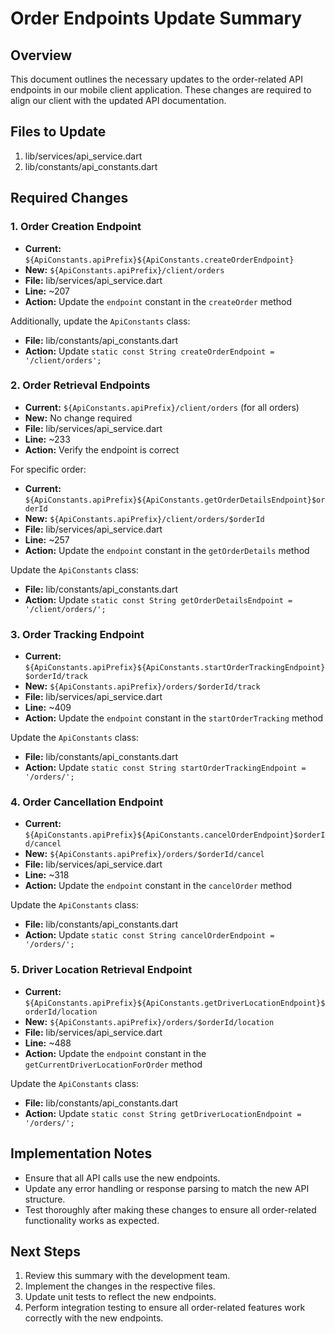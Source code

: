 # Order Endpoints Update Summary

## Overview
This document outlines the necessary updates to the order-related API endpoints in our mobile client application. These changes are required to align our client with the updated API documentation.

## Files to Update
1. lib/services/api_service.dart
2. lib/constants/api_constants.dart

## Required Changes

### 1. Order Creation Endpoint
- **Current:** `${ApiConstants.apiPrefix}${ApiConstants.createOrderEndpoint}`
- **New:** `${ApiConstants.apiPrefix}/client/orders`
- **File:** lib/services/api_service.dart
- **Line:** ~207
- **Action:** Update the `endpoint` constant in the `createOrder` method

Additionally, update the `ApiConstants` class:
- **File:** lib/constants/api_constants.dart
- **Action:** Update `static const String createOrderEndpoint = '/client/orders';`

### 2. Order Retrieval Endpoints
- **Current:** `${ApiConstants.apiPrefix}/client/orders` (for all orders)
- **New:** No change required
- **File:** lib/services/api_service.dart
- **Line:** ~233
- **Action:** Verify the endpoint is correct

For specific order:
- **Current:** `${ApiConstants.apiPrefix}${ApiConstants.getOrderDetailsEndpoint}$orderId`
- **New:** `${ApiConstants.apiPrefix}/client/orders/$orderId`
- **File:** lib/services/api_service.dart
- **Line:** ~257
- **Action:** Update the `endpoint` constant in the `getOrderDetails` method

Update the `ApiConstants` class:
- **File:** lib/constants/api_constants.dart
- **Action:** Update `static const String getOrderDetailsEndpoint = '/client/orders/';`

### 3. Order Tracking Endpoint
- **Current:** `${ApiConstants.apiPrefix}${ApiConstants.startOrderTrackingEndpoint}$orderId/track`
- **New:** `${ApiConstants.apiPrefix}/orders/$orderId/track`
- **File:** lib/services/api_service.dart
- **Line:** ~409
- **Action:** Update the `endpoint` constant in the `startOrderTracking` method

Update the `ApiConstants` class:
- **File:** lib/constants/api_constants.dart
- **Action:** Update `static const String startOrderTrackingEndpoint = '/orders/';`

### 4. Order Cancellation Endpoint
- **Current:** `${ApiConstants.apiPrefix}${ApiConstants.cancelOrderEndpoint}$orderId/cancel`
- **New:** `${ApiConstants.apiPrefix}/orders/$orderId/cancel`
- **File:** lib/services/api_service.dart
- **Line:** ~318
- **Action:** Update the `endpoint` constant in the `cancelOrder` method

Update the `ApiConstants` class:
- **File:** lib/constants/api_constants.dart
- **Action:** Update `static const String cancelOrderEndpoint = '/orders/';`

### 5. Driver Location Retrieval Endpoint
- **Current:** `${ApiConstants.apiPrefix}${ApiConstants.getDriverLocationEndpoint}$orderId/location`
- **New:** `${ApiConstants.apiPrefix}/orders/$orderId/location`
- **File:** lib/services/api_service.dart
- **Line:** ~488
- **Action:** Update the `endpoint` constant in the `getCurrentDriverLocationForOrder` method

Update the `ApiConstants` class:
- **File:** lib/constants/api_constants.dart
- **Action:** Update `static const String getDriverLocationEndpoint = '/orders/';`

## Implementation Notes
- Ensure that all API calls use the new endpoints.
- Update any error handling or response parsing to match the new API structure.
- Test thoroughly after making these changes to ensure all order-related functionality works as expected.

## Next Steps
1. Review this summary with the development team.
2. Implement the changes in the respective files.
3. Update unit tests to reflect the new endpoints.
4. Perform integration testing to ensure all order-related features work correctly with the new endpoints.
